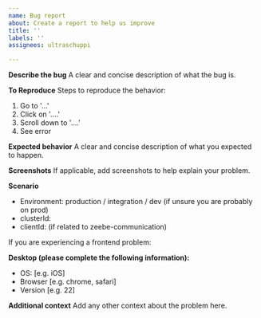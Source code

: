 ```yaml
---
name: Bug report
about: Create a report to help us improve
title: ''
labels: ''
assignees: ultraschuppi

---
```


**Describe the bug**
A clear and concise description of what the bug is.

**To Reproduce**
Steps to reproduce the behavior:
1. Go to '...'
2. Click on '....'
3. Scroll down to '....'
4. See error

**Expected behavior**
A clear and concise description of what you expected to happen.

**Screenshots**
If applicable, add screenshots to help explain your problem.

**Scenario**
- Environment: production / integration / dev (if unsure you are probably on prod)
- clusterId:
- clientId: (if related to zeebe-communication)

If you are experiencing a frontend problem:

**Desktop (please complete the following information):**
 - OS: [e.g. iOS]
 - Browser [e.g. chrome, safari]
 - Version [e.g. 22]

**Additional context**
Add any other context about the problem here.
